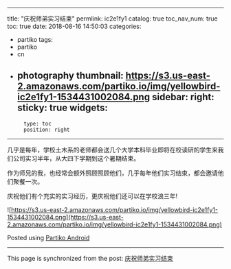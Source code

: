 
---
title: "庆祝师弟实习结束"
permlink: ic2e1fy1
catalog: true
toc_nav_num: true
toc: true
date: 2018-08-16 14:50:03
categories:
- partiko
tags:
- partiko
- cn
- photography
thumbnail: https://s3.us-east-2.amazonaws.com/partiko.io/img/yellowbird-ic2e1fy1-1534431002084.png
sidebar:
    right:
        sticky: true
widgets:
    -
        type: toc
        position: right
---


几乎是每年，学校土木系的老师都会送几个大学本科毕业即将在校读研的学生来我们公司实习半年，从大四下学期到这个暑期结束。

作为师兄的我，也经常会额外照顾照顾他们，几乎每年他们实习结束，都会邀请他们聚餐一次。

庆祝他们有个充实的实习经历，更庆祝他们还可以在学校浪三年!
    

![https://s3.us-east-2.amazonaws.com/partiko.io/img/yellowbird-ic2e1fy1-1534431002084.png](https://s3.us-east-2.amazonaws.com/partiko.io/img/yellowbird-ic2e1fy1-1534431002084.png)

Posted using [Partiko Android](https://play.google.com/store/apps/details?id=io.partiko.android)

- - -

This page is synchronized from the post: [庆祝师弟实习结束](https://steemit.com/@yellowbird/ic2e1fy1)
